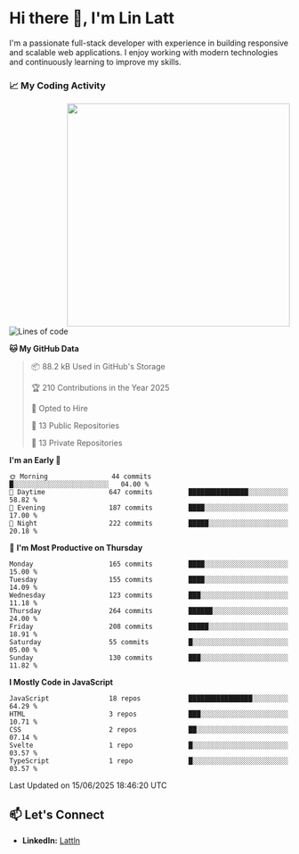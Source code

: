 # Hi there 👋, I'm Lin Latt

I'm a passionate full-stack developer with experience in building responsive and scalable web applications. I enjoy working with modern technologies and continuously learning to improve my skills.

### 📈 My Coding Activity 
<img src="https://github.com/user-attachments/assets/6cec4854-3eec-4600-9120-9be1d3cb2bfe"  width="400px" align="right">

<!--START_SECTION:waka-->
![Lines of code](https://img.shields.io/badge/From%20Hello%20World%20I%27ve%20Written-490.9%20thousand%20lines%20of%20code-blue)

**🐱 My GitHub Data** 

> 📦 88.2 kB Used in GitHub's Storage 
 > 
> 🏆 210 Contributions in the Year 2025
 > 
> 💼 Opted to Hire
 > 
> 📜 13 Public Repositories 
 > 
> 🔑 13 Private Repositories 
 > 
**I'm an Early 🐤** 

```text
🌞 Morning                44 commits          █░░░░░░░░░░░░░░░░░░░░░░░░   04.00 % 
🌆 Daytime                647 commits         ███████████████░░░░░░░░░░   58.82 % 
🌃 Evening                187 commits         ████░░░░░░░░░░░░░░░░░░░░░   17.00 % 
🌙 Night                  222 commits         █████░░░░░░░░░░░░░░░░░░░░   20.18 % 
```
📅 **I'm Most Productive on Thursday** 

```text
Monday                   165 commits         ████░░░░░░░░░░░░░░░░░░░░░   15.00 % 
Tuesday                  155 commits         ████░░░░░░░░░░░░░░░░░░░░░   14.09 % 
Wednesday                123 commits         ███░░░░░░░░░░░░░░░░░░░░░░   11.18 % 
Thursday                 264 commits         ██████░░░░░░░░░░░░░░░░░░░   24.00 % 
Friday                   208 commits         █████░░░░░░░░░░░░░░░░░░░░   18.91 % 
Saturday                 55 commits          █░░░░░░░░░░░░░░░░░░░░░░░░   05.00 % 
Sunday                   130 commits         ███░░░░░░░░░░░░░░░░░░░░░░   11.82 % 
```


**I Mostly Code in JavaScript** 

```text
JavaScript               18 repos            ████████████████░░░░░░░░░   64.29 % 
HTML                     3 repos             ███░░░░░░░░░░░░░░░░░░░░░░   10.71 % 
CSS                      2 repos             ██░░░░░░░░░░░░░░░░░░░░░░░   07.14 % 
Svelte                   1 repo              █░░░░░░░░░░░░░░░░░░░░░░░░   03.57 % 
TypeScript               1 repo              █░░░░░░░░░░░░░░░░░░░░░░░░   03.57 % 
```




 Last Updated on 15/06/2025 18:46:20 UTC
<!--END_SECTION:waka-->

## 📫 Let's Connect

- **LinkedIn:** [Lattln](https://linkedin.com/in/lin-latt)
<!-- - **Portfolio:** [Your Portfolio](https://yourportfolio.com) -->
